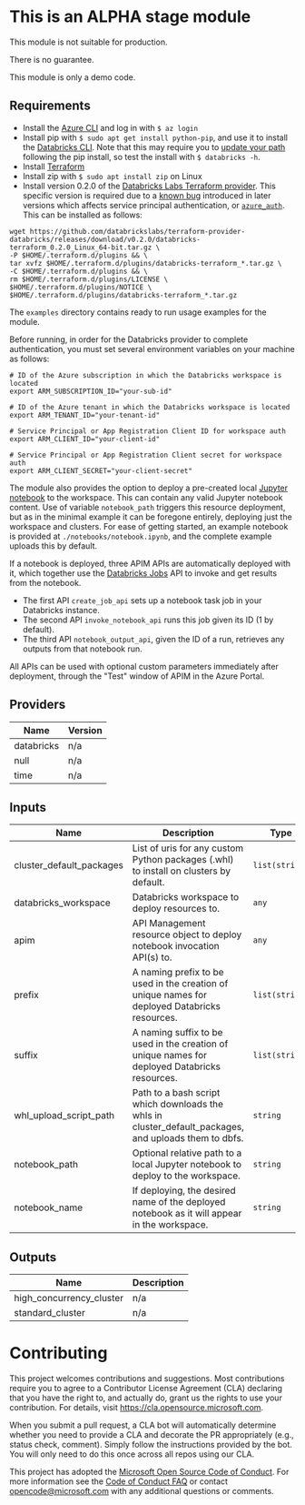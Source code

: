 # This is an ALPHA stage module

This module is not suitable for production.

There is no guarantee.

This module is only a demo code.


## Requirements

- Install the [Azure CLI](https://docs.microsoft.com/en-us/cli/azure/install-azure-cli?view=azure-cli-latest) and log in with `$ az login`
- Install pip with `$ sudo apt get install python-pip`, and use it to install the [Databricks CLI](https://docs.databricks.com/dev-tools/cli/index.html#install-the-cli). Note that this may require you to [update your path](https://stackoverflow.com/questions/52012006/databricks-cli-not-installing-on-ubuntu-18-04) following the pip install, so test the install with `$ databricks -h`.
- Install [Terraform](https://learn.hashicorp.com/terraform/getting-started/install.html)
- Install zip with `$ sudo apt install zip` on Linux
- Install version 0.2.0 of the [Databricks Labs Terraform provider](https://github.com/databrickslabs/terraform-provider-databricks). This specific version is required due to a [known bug](https://github.com/databrickslabs/terraform-provider-databricks/issues/127) introduced in later versions which affects service principal authentication, or [`azure_auth`](https://databrickslabs.github.io/terraform-provider-databricks/provider/#azure-service-principal-auth). This can be installed as follows:

```shell
wget https://github.com/databrickslabs/terraform-provider-databricks/releases/download/v0.2.0/databricks-terraform_0.2.0_Linux_64-bit.tar.gz \
-P $HOME/.terraform.d/plugins && \
tar xvfz $HOME/.terraform.d/plugins/databricks-terraform_*.tar.gz \
-C $HOME/.terraform.d/plugins && \
rm $HOME/.terraform.d/plugins/LICENSE \
$HOME/.terraform.d/plugins/NOTICE \
$HOME/.terraform.d/plugins/databricks-terraform_*.tar.gz
```

The `examples` directory contains ready to run usage examples for the module.

Before running, in order for the Databricks provider to complete authentication, you must set several environment variables on your machine as follows:

```shell
# ID of the Azure subscription in which the Databricks workspace is located
export ARM_SUBSCRIPTION_ID="your-sub-id"

# ID of the Azure tenant in which the Databricks workspace is located
export ARM_TENANT_ID="your-tenant-id"

# Service Principal or App Registration Client ID for workspace auth
export ARM_CLIENT_ID="your-client-id"

# Service Principal or App Registration Client secret for workspace auth
export ARM_CLIENT_SECRET="your-client-secret"
```

The module also provides the option to deploy a pre-created local [Jupyter notebook](https://jupyter.org/) to the workspace. This can contain any valid Jupyter notebook content. Use of variable `notebook_path` triggers this resource deployment, but as in the minimal example it can be foregone entirely, deploying just the workspace and clusters. For ease of getting started, an example notebook is provided at `./notebooks/notebook.ipynb`, and the complete example uploads this by default.

If a notebook is deployed, three APIM APIs are automatically deployed with it, which together use the [Databricks Jobs](https://docs.databricks.com/jobs.html) API to invoke and get results from the notebook.

- The first API `create_job_api` sets up a notebook task job in your Databricks instance.
- The second API `invoke_notebook_api` runs this job given its ID (1 by default).
- The third API `notebook_output_api`, given the ID of a run, retrieves any outputs from that notebook run.

All APIs can be used with optional custom parameters immediately after deployment, through the "Test" window of APIM in the Azure Portal.

## Providers

| Name | Version |
|------|---------|
| databricks | n/a |
| null | n/a |
| time | n/a |

## Inputs

| Name | Description | Type | Default | Required |
|------|-------------|------|---------|:--------:|
| cluster\_default\_packages | List of uris for any custom Python packages (.whl) to install on clusters by default. | `list(string)` | `[]` | no |
| databricks\_workspace | Databricks workspace to deploy resources to. | `any` | n/a | yes |
| apim | API Management resource object to deploy notebook invocation API(s) to. | `any` | n/a | yes |
| prefix | A naming prefix to be used in the creation of unique names for deployed Databricks resources. | `list(string)` | `[]` | no |
| suffix | A naming suffix to be used in the creation of unique names for deployed Databricks resources. | `list(string)` | `[]` | no |
| whl\_upload\_script\_path | Path to a bash script which downloads the whls in cluster\_default\_packages, and uploads them to dbfs. | `string` | `""` | no |
| notebook\_path | Optional relative path to a local Jupyter notebook to deploy to the workspace. | `string` | "" | no |
| notebook\_name | If deploying, the desired name of the deployed notebook as it will appear in the workspace. | `string` | `"mynotebook"` | no |

## Outputs

| Name | Description |
|------|-------------|
| high\_concurrency\_cluster | n/a |
| standard\_cluster | n/a |

# Contributing

This project welcomes contributions and suggestions.  Most contributions require you to agree to a
Contributor License Agreement (CLA) declaring that you have the right to, and actually do, grant us
the rights to use your contribution. For details, visit https://cla.opensource.microsoft.com.

When you submit a pull request, a CLA bot will automatically determine whether you need to provide
a CLA and decorate the PR appropriately (e.g., status check, comment). Simply follow the instructions
provided by the bot. You will only need to do this once across all repos using our CLA.

This project has adopted the [Microsoft Open Source Code of Conduct](https://opensource.microsoft.com/codeofconduct/).
For more information see the [Code of Conduct FAQ](https://opensource.microsoft.com/codeofconduct/faq/) or
contact [opencode@microsoft.com](mailto:opencode@microsoft.com) with any additional questions or comments.
